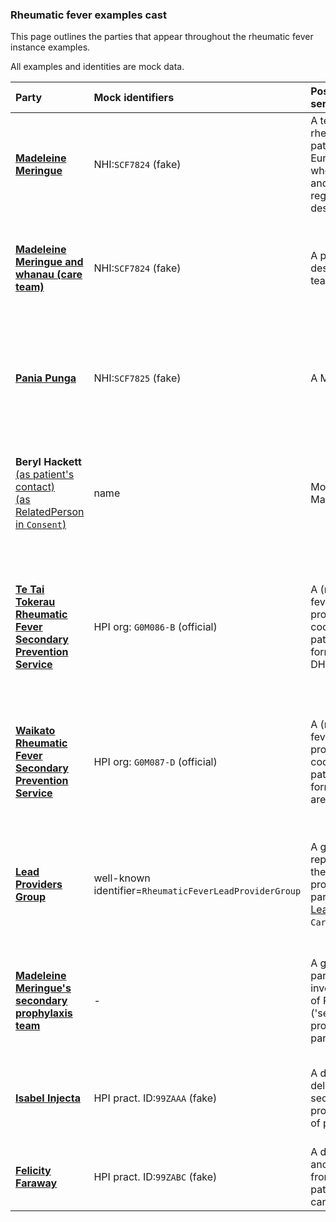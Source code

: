 ### Rheumatic fever examples cast

This page outlines the parties that appear throughout the rheumatic fever instance examples.

All examples and identities are mock data.

|Party|Mock identifiers|Position in mock service hierarchy|Purpose|
|:-------|:----|:---------|:------------|
|[**Madeleine Meringue**](Patient-MadeleineMeringue.html)|NHI:`SCF7824` (fake)|A teenage rheumatic fever patient of NZ European ethnicity who speaks English and has relatives registered as designated contacts|Demonstrates usage of the *rheumatic fever profile* of the FHIR `Patient` (this profile extends `NzPatient` from NZBase).
|[**Madeleine Meringue and whanau (care team)**](Patient-MadeleineMeringueAndWhanau.html)|NHI:`SCF7824` (fake)|A patient and their designated care team|Demonstrates a patient-designated care team, identifying family relatives/friends, each modelled as a FHIR Patient `contact` element.|
|[**Pania Punga**](Patient-PaniaPunga.html)|NHI:`SCF7825` (fake)|A Māori patient|Demonstrates a patient of Māori ethnicity and who speaks Māori language.  Will also encompass iwi (tribal) affiliation when the RF service requires.|
|**Beryl Hackett**<br>[(as patient's contact)](Patient-MadeleineMeringue.html)<br>[(as RelatedPerson in `Consent`)](Consent-ConsentByRelatedPersonExample.html)|name|Mother of Madeleine Meringue|Demonstrates a relative of a patient as a designated contact.  Also appears in the form of a contained `RelatedPerson` instance in [consent by a related person](Consent-ConsentByRelatedPersonExample.html).|
|[**Te Tai Tokerau Rheumatic Fever Secondary Prevention Service**](Organization-TeTaiTokerauRFSecondaryPreventionService.html)|HPI org: `G0M086-B` (official)|A (real) rheumatic fever lead service provider coordinating care of patients in the former Northland DHB area|Demonstrates a FHIR Organisation identified by HPI organisation number.  Appears as creator/author of Madeleine's RF CarePlan; one of the two founding participants of the [LeadProvidersGroup](CareTeam-LeadProvidersGroup.html) `CareTeam` resource.|
|[**Waikato Rheumatic Fever Secondary Prevention Service**](Organization-WaikatoRFSecondaryPreventionService.html)|HPI org: `G0M087-D` (official)|A (real) rheumatic fever lead service provider coordinating care of patients in the former Waikato DHB area|Demonstrates a FHIR Organisation identified by HPI organisation number.  One of the two founding participants of the [LeadProvidersGroup](CareTeam-LeadProvidersGroup.html) `CareTeam` resource.|
|[**Lead Providers Group**](CareTeam-LeadProvidersGroup.html)|well-known identifier=`RheumaticFeverLeadProviderGroup`|A group representing all of the RF lead service providersfounding participants of the [LeadProvidersGroup](CareTeam-LeadProvidersGroup.html) `CareTeam` resource|A definition, used by the server's consent-based access management, which controls which organisations (FHIR client-ids) can create/access RF FHIR resources.|
|[**Madeleine Meringue's secondary prophylaxis team**](CareTeam-SecondaryProphylaxisCareTeam.html)|-|A group of all the parties who will be involved in delivery of RF treatment ('secondary prophylaxis') to a particular patient|Demonstrates representation of organisations and practitioners as participants in a `CareTeam`, all with official HPI/NHI identifiers.|
|[**Isabel Injecta**](Patient-PaniaPunga.html)|HPI pract. ID:`99ZAAA` (fake)|A district nurse who delivers RF secondary prophylaxis as part of patient care|Demonstrates logical reference to an HPI practitioner in the same organisation as an RF prevention service.|
|[**Felicity Faraway**](Patient-PaniaPunga.html)|HPI pract. ID:`99ZABC` (fake)|A district nurse in another region away from the RF patient's normal RF care team|Demonstrates logical reference to an HPI practitioner in another HPI organisation.|
